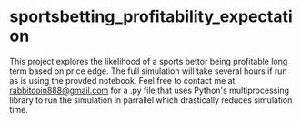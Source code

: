 # sportsbetting_profitability_expectation

This project explores the likelihood of a sports bettor being profitable long term based on price edge. The full simulation will take several hours if run as is using the provded notebook. Feel free to contact me at rabbitcoin888@gmail.com for a .py file that uses Python's multiprocessing library to run the simulation in parrallel which drastically reduces simulation time.
